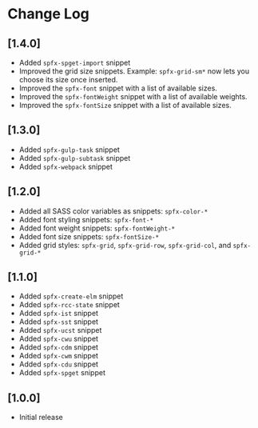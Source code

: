 # Change Log

## [1.4.0]

- Added `spfx-spget-import` snippet
- Improved the grid size snippets. Example: `spfx-grid-sm*` now lets you choose its size once inserted.
- Improved the `spfx-font` snippet with a list of available sizes.
- Improved the `spfx-fontWeight` snippet with a list of available weights.
- Improved the `spfx-fontSize` snippet with a list of available sizes.

## [1.3.0]

- Added `spfx-gulp-task` snippet
- Added `spfx-gulp-subtask` snippet
- Added `spfx-webpack` snippet

## [1.2.0]

- Added all SASS color variables as snippets: `spfx-color-*`
- Added font styling snippets: `spfx-font-*`
- Added font weight snippets: `spfx-fontWeight-*`
- Added font size snippets: `spfx-fontSize-*`
- Added grid styles: `spfx-grid`, `spfx-grid-row`, `spfx-grid-col`, and `spfx-grid-*`

## [1.1.0]

- Added `spfx-create-elm` snippet
- Added `spfx-rcc-state` snippet
- Added `spfx-ist` snippet
- Added `spfx-sst` snippet
- Added `spfx-ucst` snippet
- Added `spfx-cwu` snippet
- Added `spfx-cdm` snippet
- Added `spfx-cwm` snippet
- Added `spfx-cdu` snippet
- Added `spfx-spget` snippet

## [1.0.0]
- Initial release